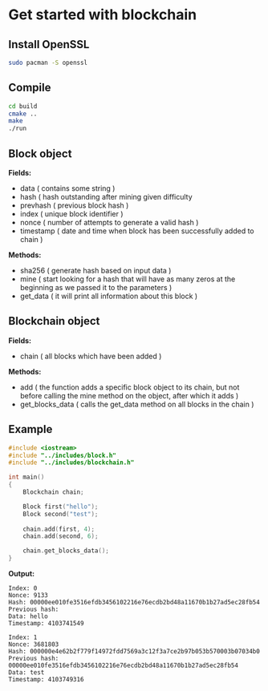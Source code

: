 # Get started with blockchain

## Install OpenSSL
```bash
sudo pacman -S openssl
```
## Compile
```bash
cd build
cmake ..
make
./run
```

## Block object
**Fields:**
- data ( contains some string )
- hash ( hash outstanding after mining given difficulty
- prevhash ( previous block hash )
- index ( unique block identifier )
- nonce ( number of attempts to generate a valid hash )
- timestamp ( date and time when block has been successfully added to chain )

**Methods:**
- sha256 ( generate hash based on input data )
- mine ( start looking for a hash that will have as many zeros at the beginning as we passed it to the parameters )
- get_data ( it will print all information about this block )

## Blockchain object
**Fields:**
- chain ( all blocks which have been added )

**Methods:**
- add ( the function adds a specific block object to its chain, but not before calling the mine method on the object, after which it adds )
- get_blocks_data ( calls the get_data method on all blocks in the chain )

## Example
```cpp
#include <iostream>
#include "../includes/block.h"
#include "../includes/blockchain.h"

int main()
{
    Blockchain chain;

    Block first("hello");
    Block second("test");
    
    chain.add(first, 4);
    chain.add(second, 6);

    chain.get_blocks_data();
}
```
**Output:**
```
Index: 0
Nonce: 9133
Hash: 00000ee010fe3516efdb3456102216e76ecdb2bd48a11670b1b27ad5ec28fb54
Previous hash: 
Data: hello
Timestamp: 4103741549

Index: 1
Nonce: 3681803
Hash: 000000e4e62b2f779f14972fdd7569a3c12f3a7ce2b97b053b570003b07034b0
Previous hash: 00000ee010fe3516efdb3456102216e76ecdb2bd48a11670b1b27ad5ec28fb54
Data: test
Timestamp: 4103749316
```

